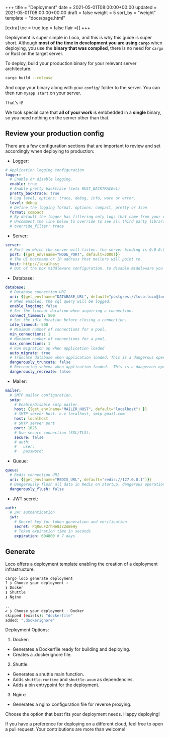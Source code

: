 +++
title = "Deployment"
date = 2021-05-01T08:00:00+00:00
updated = 2021-05-01T08:00:00+00:00
draft = false
weight = 5
sort_by = "weight"
template = "docs/page.html"

[extra]
toc = true
top = false
flair =[]
+++

Deployment is super simple in Loco, and this is why this guide is super short. Although **most of the time in development you are using `cargo`** when deploying, you use the **binary that was compiled**, there is no need for `cargo` or Rust on the target server.

To deploy, build your production binary for your relevant server architecture:

<!-- <snip id="build-command" inject_from="yaml"> -->
```sh
cargo build --release
```
<!-- </snip>-->

And copy your binary along with your `config/` folder to the server. You can then run `myapp start` on your server.

That's it!

We took special care that **all of your work** is embbedded in a **single** binary, so you need nothing on the server other than that.

## Review your production config

There are a few configuration sections that are important to review and set accordingly when deploying to production:

- Logger:

<!-- <snip id="configuration-logger" inject_from="code" template="yaml"> -->
```yaml
# Application logging configuration
logger:
  # Enable or disable logging.
  enable: true
  # Enable pretty backtrace (sets RUST_BACKTRACE=1)
  pretty_backtrace: true
  # Log level, options: trace, debug, info, warn or error.
  level: debug
  # Define the logging format. options: compact, pretty or Json
  format: compact
  # By default the logger has filtering only logs that came from your code or logs that came from `loco` framework. to see all third party libraries
  # Uncomment the line below to override to see all third party libraries you can enable this config and override the logger filters.
  # override_filter: trace
```
<!-- </snip>-->
 

- Server:
<!-- <snip id="configuration-server" inject_from="code" template="yaml"> -->
```yaml
server:
  # Port on which the server will listen. the server binding is 0.0.0.0:{PORT}
  port: {{get_env(name="NODE_PORT", default=3000)}}
  # The UI hostname or IP address that mailers will point to.
  host: http://localhost
  # Out of the box middleware configuration. to disable middleware you can changed the `enable` field to `false` of comment the middleware block
```
<!-- </snip>-->


- Database:
<!-- <snip id="configuration-database" inject_from="code" template="yaml"> -->
```yaml
database:
  # Database connection URI
  uri: {{get_env(name="DATABASE_URL", default="postgres://loco:loco@localhost:5432/loco_app")}}
  # When enabled, the sql query will be logged.
  enable_logging: false
  # Set the timeout duration when acquiring a connection.
  connect_timeout: 500
  # Set the idle duration before closing a connection.
  idle_timeout: 500
  # Minimum number of connections for a pool.
  min_connections: 1
  # Maximum number of connections for a pool.
  max_connections: 1
  # Run migration up when application loaded
  auto_migrate: true
  # Truncate database when application loaded. This is a dangerous operation, make sure that you using this flag only on dev environments or test mode
  dangerously_truncate: false
  # Recreating schema when application loaded.  This is a dangerous operation, make sure that you using this flag only on dev environments or test mode
  dangerously_recreate: false
```
<!-- </snip>-->


- Mailer:
<!-- <snip id="configuration-mailer" inject_from="code" template="yaml"> -->
```yaml
mailer:
  # SMTP mailer configuration.
  smtp:
    # Enable/Disable smtp mailer.
    host: {{get_env(name="MAILER_HOST", default="localhost") }}
    # SMTP server host. e.x localhost, smtp.gmail.com
    host: localhost
    # SMTP server port
    port: 1025
    # Use secure connection (SSL/TLS).
    secure: false
    # auth:
    #   user:
    #   password:
```
<!-- </snip>-->

- Queue:
<!-- <snip id="configuration-queue" inject_from="code" template="yaml"> -->
```yaml
queue:
  # Redis connection URI
  uri: {{get_env(name="REDIS_URL", default="redis://127.0.0.1")}}
  # Dangerously flush all data in Redis on startup. dangerous operation, make sure that you using this flag only on dev environments or test mode
  dangerously_flush: false
```
<!-- </snip>-->

- JWT secret:
<!-- <snip id="configuration-auth" inject_from="code" template="yaml"> -->
```yaml
auth:
  # JWT authentication
  jwt:
    # Secret key for token generation and verification
    secret: PqRwLF2rhHe8J22oBeHy
    # Token expiration time in seconds
    expiration: 604800 # 7 days
```
<!-- </snip>-->


## Generate

Loco offers a deployment template enabling the creation of a deployment infrastructure.

<!-- <snip id="generate-deployment-command" inject_from="yaml"> -->
```sh
cargo loco generate deployment
? ❯ Choose your deployment ›
❯ Docker
❯ Shuttle
❯ Nginx

..
✔ ❯ Choose your deployment · Docker
skipped (exists): "dockerfile"
added: ".dockerignore"
```
<!-- </snip>-->


Deployment Options:

1. Docker:

- Generates a Dockerfile ready for building and deploying.
- Creates a .dockerignore file.

2. Shuttle:

- Generates a shuttle main function.
- Adds `shuttle-runtime` and `shuttle-axum` as dependencies.
- Adds a bin entrypoint for the deployment.

3. Nginx:

- Generates a nginx configuration file for reverse proxying.

Choose the option that best fits your deployment needs. Happy deploying!

If you have a preference for deploying on a different cloud, feel free to open a pull request. Your contributions are more than welcome!
